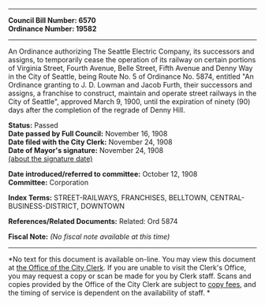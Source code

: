 * * * * *  
  
**Council Bill Number: [](#h0)[](#h2)6570**   
**Ordinance Number: 19582**  
  
* * * * *  
  
An Ordinance authorizing The Seattle Electric Company, its successors and assigns, to temporarily cease the operation of its railway on certain portions of Virginia Street, Fourth Avenue, Belle Street, Fifth Avenue and Denny Way in the City of Seattle, being Route No. 5 of Ordinance No. 5874, entitled "An Ordinance granting to J. D. Lowman and Jacob Furth, their successors and assigns, a franchise to construct, maintain and operate street railways in the City of Seattle", approved March 9, 1900, until the expiration of ninety (90) days after the completion of the regrade of Denny Hill.  
  
**Status:** Passed   
**Date passed by Full Council:** November 16, 1908   
**Date filed with the City Clerk:** November 24, 1908   
**Date of Mayor's signature:** November 24, 1908   
[(about the signature date)](/~public/approvaldate.htm)   
  
  
**Date introduced/referred to committee:** October 12, 1908   
**Committee:** Corporation   
  
**Index Terms:** STREET-RAILWAYS, FRANCHISES, BELLTOWN, CENTRAL-BUSINESS-DISTRICT, DOWNTOWN  
  
**References/Related Documents:** Related: Ord 5874  
  
**Fiscal Note:** *(No fiscal note available at this time)*  
  
* * * * *  
  
*No text for this document is available on-line. You may view this document at [the Office of the City Clerk](http://www.seattle.gov/leg/clerk/contactUs.htm). If you are unable to visit the Clerk's Office, you may request a copy or scan be made for you by Clerk staff. Scans and copies provided by the Office of the City Clerk are subject to [copy fees](http://clerk.seattle.gov/~public/clerkfees.htm), and the timing of service is dependent on the availability of staff. *  
  
  
